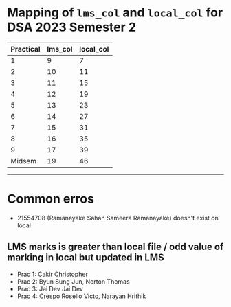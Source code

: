 # Mapping of `lms_col` and `local_col` for DSA 2023 Semester 2

Practical | lms_col | local_col
--------- | ------- | ---------
1 | 9 | 7
2 | 10 | 11
3 | 11 | 15
4 | 12 | 19
5 | 13 | 23
6 | 14 | 27
7 | 15 | 31
8 | 16 | 35
9 | 17 | 39
Midsem | 19 | 46
-------------

# Common erros
- 21554708 (Ramanayake Sahan Sameera Ramanayake) doesn't exist on local

## LMS marks is greater than local file / odd value of marking in local but updated in LMS
- Prac 1: Cakir Christopher
- Prac 2: Byun Sung Jun, Norton Thomas
- Prac 3: Jai Dev Jai Dev
- Prac 4: Crespo Rosello Victo, Narayan Hrithik
